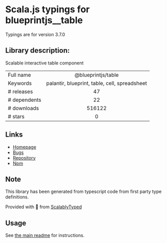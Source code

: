 
# Scala.js typings for blueprintjs__table

Typings are for version 3.7.0

## Library description:
Scalable interactive table component

|                    |                 |
| ------------------ | :-------------: |
| Full name          | @blueprintjs/table |
| Keywords           | palantir, blueprint, table, cell, spreadsheet |
| # releases         | 47 |
| # dependents       | 22 |
| # downloads        | 516122 |
| # stars            | 0 |

## Links
- [Homepage](https://github.com/palantir/blueprint#readme)
- [Bugs](https://github.com/palantir/blueprint/issues)
- [Repository](https://github.com/palantir/blueprint)
- [Npm](https://www.npmjs.com/package/%40blueprintjs%2Ftable)
    


## Note
This library has been generated from typescript code from first party type definitions.

Provided with :purple_heart: from [ScalablyTyped](https://github.com/oyvindberg/ScalablyTyped)

## Usage
See [the main readme](../../readme.md) for instructions.


